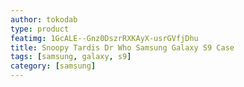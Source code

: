```yaml
---
author: tokodab
type: product
featimg: 1GcALE--Gnz0DszrRXKAyX-usrGVfjDhu
title: Snoopy Tardis Dr Who Samsung Galaxy S9 Case
tags: [samsung, galaxy, s9]
category: [samsung]
---
```

